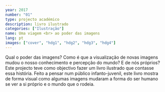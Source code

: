 ```yaml
---
year: 2017
number: "01"
type: projecto académico
description: livro ilustrado
categories: ["Ilustração"]
name: Uma viagem <br> ao poder das imagens
lang: pt
images: ["cover", "hdg1", "hdg2", "hdg3", "hdg4"]
---
```

Qual o poder das imagens? Como é que a visualização de novas imagens mudou o nosso conhecimento e percepção do mundo? E de nós próprios? Este projecto teve como objectivo fazer um livro ilustrado que contasse essa história. Feito a pensar num público infanto-juvenil, este livro mostra de forma visual como algumas imagens mudaram a forma do ser humano se ver a si próprio e o mundo que o rodeia.
